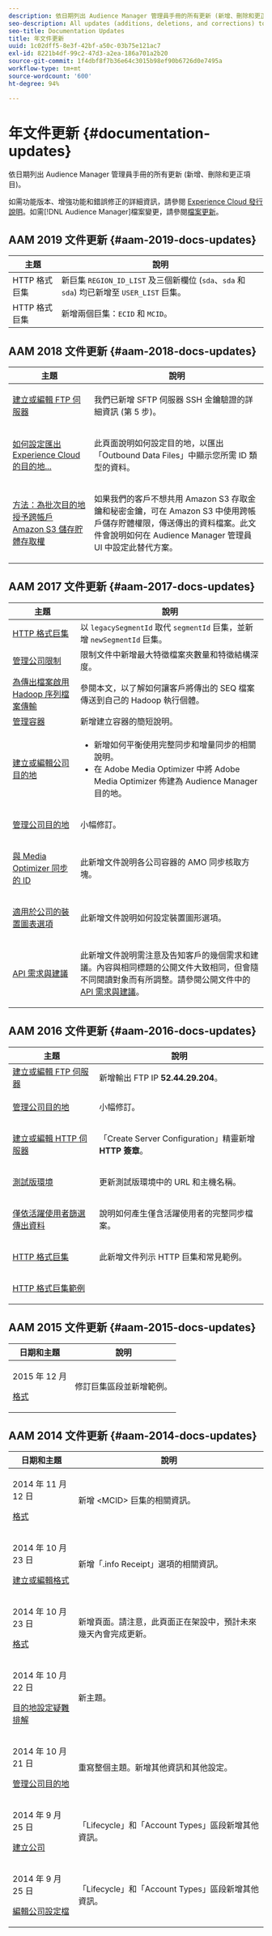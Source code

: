 ```yaml
---
description: 依日期列出 Audience Manager 管理員手冊的所有更新 (新增、刪除和更正項目)。
seo-description: All updates (additions, deletions, and corrections) to the Audience Manager Admin Guide, by date.
seo-title: Documentation Updates
title: 年文件更新
uuid: 1c02dff5-8e3f-42bf-a50c-03b75e121ac7
exl-id: 8221b4df-99c2-47d3-a2ea-186a701a2b20
source-git-commit: 1f4dbf8f7b36e64c3015b98ef90b6726d0e7495a
workflow-type: tm+mt
source-wordcount: '600'
ht-degree: 94%

---
```


# 年文件更新 {#documentation-updates}

依日期列出 Audience Manager 管理員手冊的所有更新 (新增、刪除和更正項目)。

如需功能版本、增強功能和錯誤修正的詳細資訊，請參閱 [Experience Cloud 發行說明](https://experienceleague.adobe.com/docs/release-notes/experience-cloud/current.html?lang=en)。如需[!DNL Audience Manager]檔案變更，請參閱[檔案更新](https://experienceleague.adobe.com/docs/audience-manager/user-guide/documentation-updates/docs-2019.html?lang=en)。

## AAM 2019 文件更新 {#aam-2019-docs-updates}

| 主題 | 說明 |
|--- |--- |
| HTTP 格式巨集 | 新巨集 `REGION_ID_LIST` 及三個新欄位 (`sda`、`sda` 和 `sda`) 均已新增至 `USER_LIST` 巨集。 |
| HTTP 格式巨集 | 新增兩個巨集：`ECID` 和 `MCID`。 |

## AAM 2018 文件更新 {#aam-2018-docs-updates}

<!-- c_doc_updates.xml -->

<table id="table_AECF59E131F84E7791A5A421BFB203FA"> 
 <thead> 
  <tr> 
   <th colname="col1" class="entry"> 主題 </th> 
   <th colname="col2" class="entry"> 說明 </th> 
  </tr>
 </thead>
 <tbody> 
  <tr> 
   <td colname="col1"> <p><a href="admin-servers/create-ftp-server.md#task_BF1DD0E5ECA64AEC87EACABFCAEA2C6D">建立或編輯 FTP 伺服器</a> </p> </td> 
   <td colname="col2"> <p>我們已新增 SFTP 伺服器 SSH 金鑰驗證的詳細資訊 (第 5 步)。 </p> </td> 
  </tr> 
  <tr> 
   <td colname="col1"> <p><a href="admin-destination-troubleshooting.md#set-up-destinations-export">如何設定匯出 Experience Cloud 的目的地...</a> </p> </td> 
   <td colname="col2"> <p>此頁面說明如何設定目的地，以匯出「Outbound Data Files」中顯示您所需 ID 類型的資料。 </p> </td> 
  </tr> 
  <tr> 
   <td colname="col1"> <p><a href="admin-servers/admin-authorize-s3-cross-bucket.md#task_20B12994C5484A9D8CC40DF6F456CBE7">方法：為批次目的地授予跨帳戶 Amazon S3 儲存貯體存取權</a> </p> </td> 
   <td colname="col2"> <p>如果我們的客戶不想共用 Amazon S3 存取金鑰和秘密金鑰，可在 Amazon S3 中使用跨帳戶儲存貯體權限，傳送傳出的資料檔案。此文件會說明如何在 Audience Manager 管理員 UI 中設定此替代方案。 </p> </td> 
  </tr> 
 </tbody> 
</table>

## AAM 2017 文件更新 {#aam-2017-docs-updates}

<table id="table_81D2DA9293A9417085C630D00A7C96E1"> 
 <thead> 
  <tr> 
   <th colname="col1" class="entry"> 主題 </th> 
   <th colname="col2" class="entry"> 說明 </th> 
  </tr>
 </thead>
 <tbody> 
  <tr> 
   <td colname="col1"><a href="formats/web-formats.md#reference_C392124A5F3F42E49F8AADDBA601ADFE">HTTP 格式巨集</a> </td> 
   <td colname="col2">以 <code>legacySegmentId</code> 取代 <code>segmentId</code> 巨集，並新增 <code>newSegmentId</code> 巨集。 </td> 
  </tr> 
  <tr> 
   <td colname="col1"><a href="companies/admin-company-limits.md#task_3004C10CB9A9430A8D25E25BB830B5D6">管理公司限制</a> </td> 
   <td colname="col2"> 限制文件中新增最大特徵檔案夾數量和特徵結構深度。 </td> 
  </tr> 
  <tr> 
   <td colname="col1"><a href="formats/enable-outbound-seq.md#concept_526744C9433F40BF8269E18245B2F0BD">為傳出檔案啟用 Hadoop 序列檔案傳輸</a> </td> 
   <td colname="col2"> 參閱本文，以了解如何讓客戶將傳出的 SEQ 檔案傳送到自己的 Hadoop 執行個體。 </td> 
  </tr> 
  <tr> 
   <td colname="col1"><a href="companies/admin-manage-containers.md#task_61DB5CEECC5049DD8D059C642AC3F967">管理容器</a> </td> 
   <td colname="col2"> 新增建立容器的簡短說明。 </td> 
  </tr> 
  <tr> 
   <td colname="col1"><a href="companies/admin-manage-company-destinations.md#create-edit-company-destinations">建立或編輯公司目的地</a> </td> 
   <td colname="col2"> <p> 
     <ul id="ul_527E0E75C03846B0AB39EEE544904BE2"> 
      <li id="li_FC276B34158D44E3A5450C6C8BAF3184">新增如何平衡使用完整同步和增量同步的相關說明。 </li> 
      <li id="li_3975DA78DE9E441D8F8CB80F752DD7B7">在 <span class="keyword">Adobe Media Optimizer</span> 中將 <span class="keyword">Adobe Media Optimizer</span> 佈建為 <span class="keyword">Audience Manager</span> 目的地。 </li> 
     </ul> </p> </td> 
  </tr> 
  <tr> 
   <td colname="col1"> <p><a href="companies/admin-manage-company-destinations.md#manage-company-destinations">管理公司目的地</a> </p> </td> 
   <td colname="col2"> <p>小幅修訂。 </p> </td> 
  </tr> 
  <tr> 
   <td colname="col1"> <p><a href="companies/admin-amo-sync.md#concept_2B5537233DAA4860B3503B344F937D83">與 Media Optimizer 同步的 ID</a> </p> </td> 
   <td colname="col2"> <p>此新增文件說明各公司容器的 AMO 同步核取方塊。 </p> </td> 
  </tr> 
  <tr> 
   <td colname="col1"> <p><a href="companies/admin-device-graph-options.md#concept_563615F1018340C683E0EE075F8F639D">適用於公司的裝置圖表選項</a> </p> </td> 
   <td colname="col2"> <p>此新增文件說明如何設定裝置圖形選項。 </p> </td> 
  </tr> 
  <tr> 
   <td colname="col1"> <p><a href="admin-oauth2/aam-admin-api-requirements.md#concept_A7FAC9443CF34974A873E6B787616421">API 需求與建議</a> </p> </td> 
   <td colname="col2"> <p>此新增文件說明需注意及告知客戶的幾個需求和建議。內容與相同標題的公開文件大致相同，但會隨不同閱讀對象而有所調整。請參閱公開文件中的 <a href="https://experienceleague.adobe.com/docs/audience-manager/user-guide/api-and-sdk-code/rest-apis/aam-api-getting-started.html?lang=en#api-requirements-recommendations" format="https" scope="external">API 需求與建議</a>。 </p> </td> 
  </tr> 
 </tbody> 
</table>

## AAM 2016 文件更新 {#aam-2016-docs-updates}

<table id="table_E9D9810EA8244B58A4F27D56CFE521FD"> 
 <thead> 
  <tr> 
   <th colname="col1" class="entry"> 主題 </th> 
   <th colname="col2" class="entry"> 說明 </th> 
  </tr>
 </thead>
 <tbody> 
  <tr> 
   <td colname="col1"><a href="admin-servers/create-ftp-server.md#task_BF1DD0E5ECA64AEC87EACABFCAEA2C6D">建立或編輯 FTP 伺服器</a> </td> 
   <td colname="col2">新增輸出 FTP IP <b>52.44.29.204</b>。 </td> 
  </tr> 
  <tr> 
   <td colname="col1"> <p><a href="companies/admin-manage-company-destinations.md#manage-company-destinations">管理公司目的地</a> </p> </td> 
   <td colname="col2"> <p>小幅修訂。 </p> </td> 
  </tr> 
  <tr> 
   <td colname="col1"> <p><a href="admin-servers/create-http-server.md#task_5BF59581868E4144B965D644D36BEACD">建立或編輯 HTTP 伺服器</a> </p> </td> 
   <td colname="col2"> <p>「Create Server Configuration」精靈新增 <b>HTTP 簽章</b>。 </p> </td> 
  </tr> 
  <tr> 
   <td colname="col1"> <p><a href="admin-beta-environment.md#concept_4AA12E66F49A452C8BA4E91AA28060AA">測試版環境</a> </p> </td> 
   <td colname="col2"> <p>更新測試版環境中的 URL 和主機名稱。 </p> </td> 
  </tr> 
  <tr> 
   <td colname="col1"> <p><a href="companies/outbound-active-user-filter.md#task_F5CF8BDDA5DB4D23837B59CADF7A623B">僅依活躍使用者篩選傳出資料</a> </p> </td> 
   <td colname="col2"> <p>說明如何產生僅含活躍使用者的完整同步檔案。 </p> </td> 
  </tr> 
  <tr> 
   <td colname="col1"> <p><a href="formats/web-formats.md#reference_C392124A5F3F42E49F8AADDBA601ADFE">HTTP 格式巨集</a> </p> </td> 
   <td colname="col2" morerows="1"> <p>此新增文件列示 HTTP 巨集和常見範例。 </p> </td> 
  </tr> 
  <tr> 
   <td colname="col1"> <p><a href="formats/web-format-examples.md#reference_98828E32B0964FF9AAC7C5400E88BA31">HTTP 格式巨集範例</a> </p> </td> 
  </tr> 
 </tbody> 
</table>

## AAM 2015 文件更新 {#aam-2015-docs-updates}

<table id="table_90F524BAAED44A45A1F6BF8BBA9F26F9"> 
 <thead> 
  <tr> 
   <th colname="col1" class="entry"> 日期和主題 </th> 
   <th colname="col2" class="entry"> 說明 </th> 
  </tr>
 </thead>
 <tbody> 
  <tr> 
   <td colname="col1"> <p>2015 年 12 月 </p> <p><a href="formats/formats.md#concept_66AA2E78A25C4973B3230D5F75B192A2">格式</a> </p> </td> 
   <td colname="col2"> <p>修訂巨集區段並新增範例。 </p> </td> 
  </tr> 
 </tbody> 
</table>

## AAM 2014 文件更新 {#aam-2014-docs-updates}

<table id="table_FA9962E19248418BA73D5A794A378C9D"> 
 <thead> 
  <tr> 
   <th colname="col1" class="entry"> 日期和主題 </th> 
   <th colname="col2" class="entry"> 說明 </th> 
  </tr>
 </thead>
 <tbody> 
  <tr> 
   <td colname="col1"> <p>2014 年 11 月 12 日 </p> <p> <a href="formats/formats.md#concept_66AA2E78A25C4973B3230D5F75B192A2">格式</a> </p> </td> 
   <td colname="col2"> <p>新增 &lt;MCID&gt; 巨集的相關資訊。 </p> </td> 
  </tr> 
  <tr> 
   <td colname="col1"> <p>2014 年 10 月 23 日 </p> <p><a href="formats/admin-create-format.md#task_1A51FC9189DB439FB218D91F3875FD67">建立或編輯格式</a> </p> </td> 
   <td colname="col2"> <p>新增<span class="wintitle">「.info Receipt」</span>選項的相關資訊。 </p> </td> 
  </tr> 
  <tr> 
   <td colname="col1"> <p>2014 年 10 月 23 日 </p> <p><a href="formats/formats.md#concept_66AA2E78A25C4973B3230D5F75B192A2">格式</a> </p> </td> 
   <td colname="col2"> <p>新增頁面。請注意，此頁面正在架設中，預計未來幾天內會完成更新。 </p> </td> 
  </tr> 
  <tr> 
   <td colname="col1"> <p>2014 年 10 月 22 日 </p> <p><a href="admin-destination-troubleshooting.md#">目的地設定疑難排解</a> </p> </td> 
   <td colname="col2"> <p> 新主題。 </p> </td> 
  </tr> 
  <tr> 
   <td colname="col1"> <p>2014 年 10 月 21 日 </p> <p><a href="companies/admin-manage-company-destinations.md#manage-company-destinations">管理公司目的地</a> </p> </td> 
   <td colname="col2"> <p>重寫整個主題。新增其他資訊和其他設定。 </p> </td> 
  </tr> 
  <tr> 
   <td colname="col1"> <p>2014 年 9 月 25 日 </p> <p><a href="companies/admin-manage-company-profiles.md">建立公司</a> </p> </td> 
   <td colname="col2"> <p><span class="wintitle">「Lifecycle」</span>和<span class="wintitle">「Account Types」</span>區段新增其他資訊。 </p> </td> 
  </tr> 
  <tr> 
   <td colname="col1"> <p>2014 年 9 月 25 日 </p> <p><a href="companies/admin-manage-company-profiles.md#edit-company-profile">編輯公司設定檔</a> </p> </td> 
   <td colname="col2"> <p><span class="wintitle">「Lifecycle」</span>和<span class="wintitle">「Account Types」</span>區段新增其他資訊。 </p> </td> 
  </tr> 
 </tbody> 
</table>
